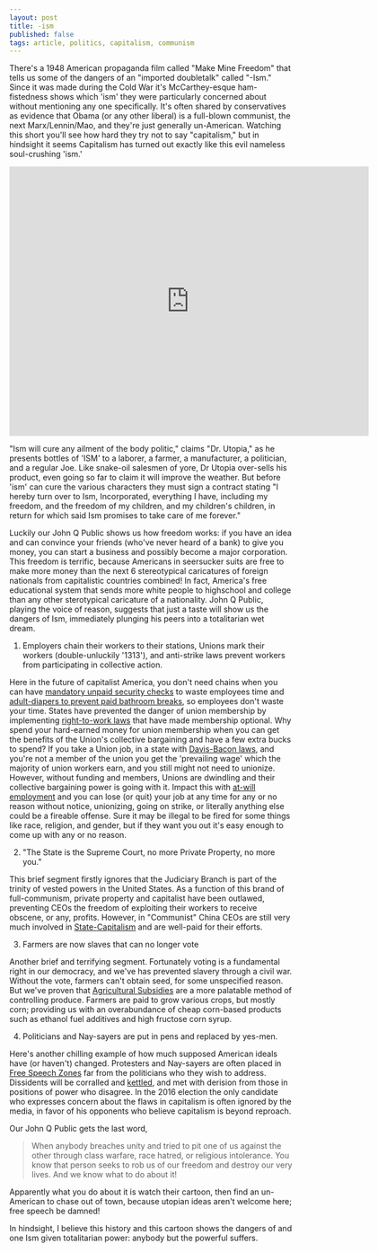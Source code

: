 ```yaml
---
layout: post
title: -ism
published: false
tags: article, politics, capitalism, communism
---
```


There's a 1948 American propaganda film called "Make Mine Freedom" that tells us some of the dangers of an "imported doubletalk" called "-Ism."
Since it was made during the Cold War it's McCarthey-esque ham-fistedness shows which 'ism' they were particularly concerned about without mentioning any one specifically.
It's often shared by conservatives as evidence that Obama (or any other liberal) is a full-blown communist, the next Marx/Lennin/Mao, and they're just generally un-American.
Watching this short you'll see how hard they try not to say "capitalism," but in hindsight it seems Capitalism has turned out exactly like this evil nameless soul-crushing 'ism.'

<iframe width="640" height="480" src="https://www.youtube.com/embed/Oz9fX_HfsXA?rel=0&amp;showinfo=0" frameborder="0" allowfullscreen></iframe>

"Ism will cure any ailment of the body politic," claims "Dr. Utopia," as he presents bottles of 'ISM' to a laborer, a farmer, a manufacturer, a politician, and a regular Joe.
Like snake-oil salesmen of yore, Dr Utopia over-sells his product, even going so far to claim it will improve the weather.
But before 'ism' can cure the various characters they must sign a contract stating "I hereby turn over to Ism, Incorporated, everything I have, including my freedom, and the freedom of my children, and my children's children, in return for which said Ism promises to take care of me forever."
<!-- Vague statements for a contract, but some Libertarians argue that this sort of thing should be legal for individuals to do, because preventing indentured servitude and paying a wage somehow prevents the free market from working. -->

Luckily our John Q Public shows us how freedom works: if you have an idea and can convince your friends (who've never heard of a bank) to give you money, you can start a business and possibly become a major corporation.
This freedom is terrific, because Americans in seersucker suits are free to make more money than the next 6 stereotypical caricatures of foreign nationals from capitalistic countries combined!
In fact, America's free educational system that sends more white people to highschool and college than any other sterotypical caricature of a nationality.
John Q Public, playing the voice of reason, suggests that just a taste will show us the dangers of Ism, immediately plunging his peers into a totalitarian wet dream.

1. Employers chain their workers to their stations, Unions mark their workers (double-unluckily '1313'), and anti-strike laws prevent workers from participating in collective action.

Here in the future of capitalist America, you don't need chains when you can have [mandatory unpaid security checks][1] to waste employees time and [adult-diapers to prevent paid bathroom breaks][2], so employees don't waste your time.
States have prevented the danger of union membership by implementing [right-to-work laws][3] that have made membership optional.
Why spend your hard-earned money for union membership when you can get the benefits of the Union's collective bargaining and have a few extra bucks to spend?
If you take a Union job, in a state with [Davis-Bacon laws][4], and you're not a member of the union you get the 'prevailing wage' which the majority of union workers earn, and you still might not need to unionize.
However, without funding and members, Unions are dwindling and their collective bargaining power is going with it.
Impact this with [at-will employment][5] and you can lose (or quit) your job at any time for any or no reason without notice, unionizing, going on strike, or literally anything else could be a fireable offense.
Sure it may be illegal to be fired for some things like race, religion, and gender, but if they want you out it's easy enough to come up with any or no reason.

2. "The State is the Supreme Court, no more Private Property, no more you."

This brief segment firstly ignores that the Judiciary Branch is part of the trinity of vested powers in the United States.
As a function of this brand of full-communism, private property and capitalist have been outlawed, preventing CEOs the freedom of exploiting their workers to receive obscene, or any, profits.
However, in "Communist" China CEOs are still very much involved in [State-Capitalism][6] and are well-paid for their efforts.

3. Farmers are now slaves that can no longer vote

Another brief and terrifying segment. Fortunately voting is a fundamental right in our democracy, and we've has prevented slavery through a civil war.
Without the vote, farmers can't obtain seed, for some unspecified reason.
But we've proven that [Agricultural Subsidies][7] are a more palatable method of controlling produce.
Farmers are paid to grow various crops, but mostly corn; providing us with an overabundance of cheap corn-based products such as ethanol fuel additives and high fructose corn syrup.

4. Politicians and Nay-sayers are put in pens and replaced by yes-men.

Here's another chilling example of how much supposed American ideals have (or haven't) changed.
Protesters and Nay-sayers are often placed in [Free Speech Zones][8] far from the politicians who they wish to address.
Dissidents will be corralled and [kettled][9], and met with derision from those in positions of power who disagree.
In the 2016 election the only candidate who expresses concern about the flaws in capitalism is often ignored by the media, in favor of his opponents who believe capitalism is beyond reproach.


Our John Q Public gets the last word,

> When anybody breaches unity and tried to pit one of us against the other through class warfare, race hatred, or religious intolerance. You know that person seeks to rob us of our freedom and destroy our very lives.
> And we know what to do about it!

Apparently what you do about it is watch their cartoon, then find an un-American to chase out of town, because utopian ideas aren't welcome here; free speech be damned!

In hindsight, I believe this history and this cartoon shows the dangers of and one Ism given totalitarian power: anybody but the powerful suffers.


[1]: https://www.washingtonpost.com/politics/courts_law/supreme-court-rules-amazon-doesnt-have-to-pay-for-after-hours-time-in-security-lines/2014/12/09/05c67c0c-7fb9-11e4-81fd-8c4814dfa9d7_story.html
[2]: http://www.cnbc.com/2016/05/12/poultry-workers-forced-to-wear-diapers-to-increase-efficiency-report.html
[3]: http://www.motherjones.com/politics/2012/03/what-are-right-to-work-laws
[4]: https://en.wikipedia.org/wiki/Prevailing_wage
[5]: http://www.nolo.com/legal-encyclopedia/employment-at-will-definition-30022.html
[6]: https://en.wikipedia.org/wiki/State_capitalism#People.27s_Republic_of_China
[7]: https://en.wikipedia.org/wiki/Agricultural_subsidy#United_States
[8]: https://en.wikipedia.org/wiki/Free_speech_zone
[9]: https://en.wikipedia.org/wiki/Kettling#United_States
